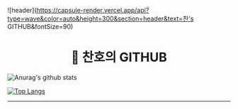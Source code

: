 ![header](https://capsule-render.vercel.app/api?type=wave&color=auto&height=300&section=header&text=찬's GITHUB&fontSize=90)
<div align=center><h1>👋 찬호의 GITHUB </h1></div>

<div align=left>
  
![Anurag's github stats](https://github-readme-stats.vercel.app/api?username=pinetreelch&show_icons=true&theme=radical) 
  
  
[![Top Langs](https://github-readme-stats.vercel.app/api/top-langs/?username=pinetreelch&layout=compact&theme=dracula)](https://github.com/metleeha)
  
  
<hr>
  
  
</div>
